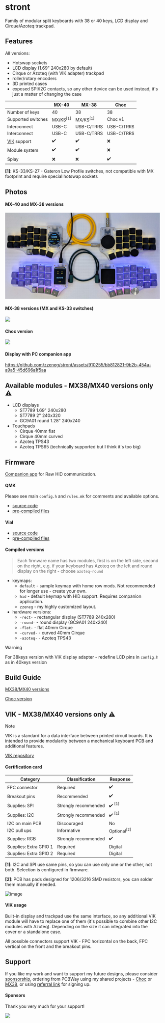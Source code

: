 # stront

Family of modular split keyboards with 38 or 40 keys, LCD display and Cirque/Azoteq trackpad.

## Features

All versions:
- Hotswap sockets
- LCD display (1.69" 240x280 by default)
- Cirque or Azoteq (with VIK adapter) trackpad
- roller/rotary encoders
- 3D printed cases
- exposed SPI/I2C contacts, so any other device can be used instead, it's just a matter of changing the case

|                                                    | MX-40              | MX-38              | Choc               |
| -------------------------------------------------- | ------------------ | ------------------ | ------------------ |
| Number of keys                                     | 40                 | 38                 | 38                 |
| Supported switches                                 | MX/KS<sup>[1]</sup>| MX/KS<sup>[1]</sup>| Choc v1            |
| Interconnect                                       | USB-C              | USB-C/TRRS         | USB-C/TRRS         |
| Interconnect                                       | USB-C              | USB-C/TRRS         | USB-C/TRRS         |
| [VIK](https://github.com/sadekbaroudi/vik) support | :heavy_check_mark: | :heavy_check_mark: | :x:                |
| Module system                                      | :heavy_check_mark: | :heavy_check_mark: | :x:                |
| Splay                                              | :x:                | :x:                | :heavy_check_mark: |

**[1]**: KS-33/KS-27 - Gateron Low Profile switches, not compatible with MX footprint and require special hotswap sockets

## Photos

#### MX-40 and MX-38 versions

![](./images/mx40.jpg)

#### MX-38 versions (MX and KS-33 switches)

![](./images/mx.jpg)

#### Choc version

![](./images/top.jpg)

#### Display with PC companion app

https://github.com/zzeneg/stront/assets/910255/bb812821-9b2b-454a-a9a5-45d696a1f5aa

## Available modules - MX38/MX40 versions only ⚠️

- LCD displays
  - ST7789 1.69" 240x280
  - ST7789 2" 240x320
  - GC9A01 round 1.28" 240x240
- Touchpads
  - Cirque 40mm flat
  - Cirque 40mm curved
  - Azoteq TPS43
  - Azoteq TPS65 (technically supported but I think it's too big)

## Firmware

[Companion app](https://github.com/zzeneg/qmk-hid-host) for Raw HID communication.

#### QMK

Please see main `config.h` and `rules.mk` for comments and available options.

- [source code](https://github.com/zzeneg/qmk_firmware/tree/stront/keyboards/stront)
- [pre-compiled files](https://github.com/zzeneg/qmk_firmware/releases/tag/stront)

#### Vial

- [source code](https://github.com/zzeneg/vial-qmk/tree/feature/zzeneg/keyboards/stront)
- [pre-compiled files](https://github.com/zzeneg/vial-qmk/releases/tag/zzeneg)

#### Compiled versions
> Each firmware name has two modules, first is on the left side, second on the right, e.g. if your keyboard has Azoteq on the left and round display on the right - choose `azoteq-round`

- keymaps:
  - `default` - sample keymap with home row mods. Not recommended for longer use - create your own.
  - `hid` - default keymap with HID support. Requires companion application.
  - `zzeneg` - my highly customized layout.
- hardware versions:
  - `-rect-` - rectangular display (ST7789 240x280)
  - `-round-` - round display (GC9A01 240x240)
  - `-flat-` - flat 40mm Cirque
  - `-curved-` - curved 40mm Cirque
  - `-azoteq-` - Azoteq TPS43

> [!WARNING]
> For 38keys version with VIK display adapter - redefine LCD pins in `config.h` as in 40keys version

## Build Guide

[MX38/MX40 versions](./build-guide/mx/readme.md)

[Choc version](./build-guide/choc/readme.md)

## VIK - MX38/MX40 versions only ⚠️

> [!NOTE]
> VIK is a standard for a data interface between printed circuit boards. It is intended to provide modularity between a mechanical keyboard PCB and additional features.

[VIK repository](https://github.com/sadekbaroudi/vik)

#### Certification card

| Category               | Classification       | Response                          |
| ---------------------- | -------------------- | --------------------------------- |
| FPC connector          | Required             | :heavy_check_mark:                |
| Breakout pins          | Recommended          | :heavy_check_mark:                |
| Supplies: SPI          | Strongly recommended | :heavy_check_mark: <sup>[1]</sup> |
| Supplies: I2C          | Strongly recommended | :heavy_check_mark: <sup>[1]</sup> |
| I2C on main PCB        | Discouraged          | No                                |
| I2C pull ups           | Informative          | Optional<sup>[2]</sup>            |
| Supplies: RGB          | Strongly recommended | :heavy_check_mark:                |
| Supplies: Extra GPIO 1 | Required             | Digital                           |
| Supplies: Extra GPIO 2 | Required             | Digital                           |

**[1]**: I2C and SPI use same pins, so you can use only one or the other, not both. Selection is configured in firmware.

**[2]**: PCB has pads designed for 1206/3216 SMD resistors, you can solder them manually if needed.

![image](https://github.com/zzeneg/stront/assets/910255/4969cd8e-7a2b-40d1-b238-135fe3c2e75f)

#### VIK usage

Built-in display and trackpad use the same interface, so any additional VIK module will have to replace one of them (it's possible to combine other I2C modules with Azoteq). Depending on the size it can integrated into the cover or a standalone case.

All possible connectors support VIK - FPC horizontal on the back, FPC vertical on the front and the breakout pins.

## Support

If you like my work and want to support my future designs, please consider [sponsorship](https://github.com/sponsors/zzeneg), ordering from PCBWay using my shared projects - [Choc](https://www.pcbway.com/project/shareproject/Stront_low_profile_keyboard_85ec2664.html) or [MX38](https://www.pcbway.com/project/shareproject/Stront_MX_KS_33_keyboard_6a70e49a.html), or using [referral link](https://pcbway.com/g/3wpLAF) for signing up.

#### Sponsors

Thank you very much for your support!

<a href="https://shop.beekeeb.com" target="_blank"><img src="https://beekeeb.com/beekeeb-logo.png" align="left" width="200" ></a>
